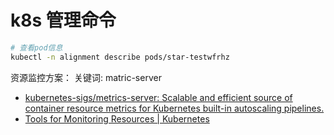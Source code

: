 # k8s 管理命令

```bash
# 查看pod信息
kubectl -n alignment describe pods/star-testwfrhz

```


资源监控方案：
关键词: matric-server
- [kubernetes-sigs/metrics-server: Scalable and efficient source of container resource metrics for Kubernetes built-in autoscaling pipelines.](https://github.com/kubernetes-sigs/metrics-server)
- [Tools for Monitoring Resources | Kubernetes](https://kubernetes.io/docs/tasks/debug/debug-cluster/resource-usage-monitoring/)


